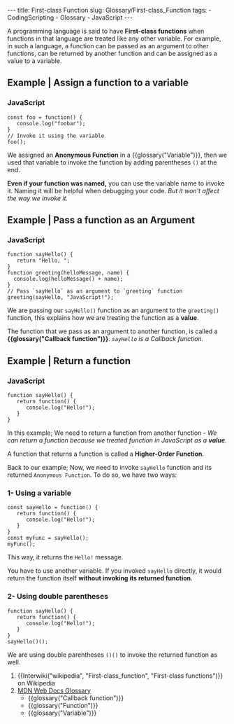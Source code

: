 --- title: First-class Function slug: Glossary/First-class_Function tags: - CodingScripting - Glossary - JavaScript ---

A programming language is said to have **First-class functions** when functions in that language are treated like any other variable. For example, in such a language, a function can be passed as an argument to other functions, can be returned by another function and can be assigned as a value to a variable.

## Example | Assign a function to a variable

### JavaScript

    const foo = function() {
       console.log("foobar");
    }
    // Invoke it using the variable
    foo();

We assigned an **Anonymous Function** in a {{glossary("Variable")}}, then we used that variable to invoke the function by adding parentheses `()` at the end.

**Even if your function was named,** you can use the variable name to invoke it. Naming it will be helpful when debugging your code. _But it won't affect the way we invoke it._

## Example | Pass a function as an Argument

### JavaScript

    function sayHello() {
       return "Hello, ";
    }
    function greeting(helloMessage, name) {
      console.log(helloMessage() + name);
    }
    // Pass `sayHello` as an argument to `greeting` function
    greeting(sayHello, "JavaScript!");

We are passing our `sayHello()` function as an argument to the `greeting()` function, this explains how we are treating the function as a **value**.

The function that we pass as an argument to another function, is called a **{{glossary("Callback function")}}**. _`sayHello` is a Callback function._

## Example | Return a function

### JavaScript

    function sayHello() {
       return function() {
          console.log("Hello!");
       }
    }

In this example; We need to return a function from another function - _We can return a function because we treated function in JavaScript as a **value**._

A function that returns a function is called a **Higher-Order Function**.

Back to our example; Now, we need to invoke `sayHello` function and its returned `Anonymous Function`. To do so, we have two ways:

### 1- Using a variable

    const sayHello = function() {
       return function() {
          console.log("Hello!");
       }
    }
    const myFunc = sayHello();
    myFunc();

This way, it returns the `Hello!` message.

You have to use another variable. If you invoked `sayHello` directly, it would return the function itself **without invoking its returned function**.

### 2- Using double parentheses

    function sayHello() {
       return function() {
          console.log("Hello!");
       }
    }
    sayHello()();

We are using double parentheses `()()` to invoke the returned function as well.

1.  {{Interwiki("wikipedia", "First-class\_function", "First-class functions")}} on Wikipedia
2.  [MDN Web Docs Glossary](/en-US/docs/Glossary)
    - {{glossary("Callback function")}}
    - {{glossary("Function")}}
    - {{glossary("Variable")}}
